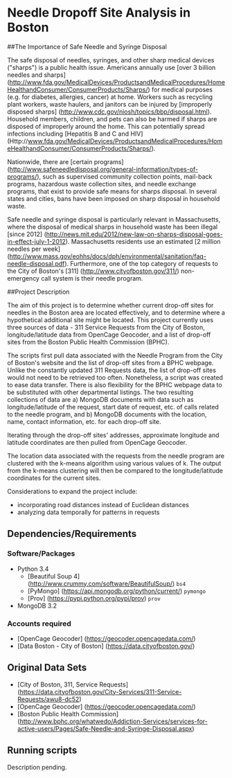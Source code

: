 Needle Dropoff Site Analysis in Boston
==============================

##The Importance of Safe Needle and Syringe Disposal

The safe disposal of needles, syringes, and other sharp medical devices ("sharps") is a public health issue. Americans annually use [over 3 billion needles and sharps] (http://www.fda.gov/MedicalDevices/ProductsandMedicalProcedures/HomeHealthandConsumer/ConsumerProducts/Sharps/) for medical purposes (e.g. for diabetes, allergies, cancer) at home. Workers such as recycling plant workers, waste haulers, and janitors can be injured by [improperly disposed sharps] (http://www.cdc.gov/niosh/topics/bbp/disposal.html). Household members, children, and pets can also be harmed if sharps are disposed of improperly around the home. This can potentially spread infections including [Hepatitis B and C and HIV] (Http://www.fda.gov/MedicalDevices/ProductsandMedicalProcedures/HomeHealthandConsumer/ConsumerProducts/Sharps/).

Nationwide, there are [certain programs] (http://www.safeneedledisposal.org/general-information/types-of-programs/), such as supervised community collection points, mail-back programs, hazardous waste collection sites, and needle exchange programs, that exist to provide safe means for sharps disposal. In several states and cities, bans have been imposed on sharp disposal in household waste.

Safe needle and syringe disposal is particularly relevant in Massachusetts, where the disposal of medical sharps in household waste has been illegal [since 2012] (http://news.mit.edu/2012/new-law-on-sharps-disposal-goes-in-effect-july-1-2012). Massachusetts residents use an estimated [2 million needles per week] (http://www.mass.gov/eohhs/docs/dph/environmental/sanitation/faq-needle-disposal.pdf). Furthermore, one of the top category of requests to the City of Boston's [311] (http://www.cityofboston.gov/311/) non-emergency call system is their needle program.

##Project Description

The aim of this project is to determine whether current drop-off sites for needles in the Boston area are located effectively, and to determine where a hypothetical additional site might be located. This project currently uses three sources of data - 311 Service Requests from the City of Boston, longitude/latitude data from OpenCage Geocoder, and a list of drop-off sites from the Boston Public Health Commission (BPHC).

The scripts first pull data associated with the Needle Program from the City of Boston's website and the list of drop-off sites from a BPHC webpage. Unlike the constantly updated 311 Requests data, the list of drop-off sites would not need to be retrieved too often. Nonetheless, a script was created to ease data transfer. There is also flexibility for the BPHC webpage data to be substituted with other departmental listings. The two resulting collections of data are a) MongoDB documents with data such as longitude/latitude of the request, start date of request, etc. of calls related to the needle program, and b) MongoDB documents with the location, name, contact information, etc. for each drop-off site.

Iterating through the drop-off sites' addresses, approximate longitude and latitude coordinates are then pulled from OpenCage Geocoder.

The location data associated with the requests from the needle program are clustered with the k-means algorithm using various values of k. The output from the k-means clustering will then be compared to the longitude/latitude coordinates for the current sites.

Considerations to expand the project include:
- incorporating road distances instead of Euclidean distances
- analyzing data temporally for patterns in requests

## Dependencies/Requirements

### Software/Packages
- Python 3.4
  - [Beautiful Soup 4] (http://www.crummy.com/software/BeautifulSoup/) `bs4`
  - [PyMongo] (https://api.mongodb.org/python/current/) `pymongo`
  - [Prov] (https://pypi.python.org/pypi/prov) `prov`
- MongoDB 3.2

### Accounts required
- [OpenCage Geocoder] (https://geocoder.opencagedata.com/)
- [Data Boston - City of Boston] (https://data.cityofboston.gov/)

## Original Data Sets
- [City of Boston, 311, Service Requests] (https://data.cityofboston.gov/City-Services/311-Service-Requests/awu8-dc52)
- [OpenCage Geocoder] (https://geocoder.opencagedata.com/)
- [Boston Public Health Commission] (http://www.bphc.org/whatwedo/Addiction-Services/services-for-active-users/Pages/Safe-Needle-and-Syringe-Disposal.aspx)

## Running scripts

Description pending.